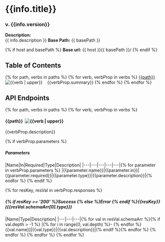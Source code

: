 # {{info.title}}
### v. {{info.version}}

**Description:**  
{{ info.description }}
**Base Path:** {{ basePath }}  

{% if host and basePath %}
**Base url:** {{ host }}{{ basePath }}/ 
{% endif %}

## Table of Contents
{% for path, verbs in paths %}
{% for verb, verbProp in verbs %}
[{{path}}](#{{path}}_{{verb}})&nbsp;&nbsp;![{{verb | upper}}](https://github.com/spatialdev/static-api-docs/blob/master/images/{{verb}}.png?raw=true)&nbsp;&nbsp;&nbsp;&nbsp;{{verbProp.summary}}
{% endfor %}
{% endfor %}

## API Endpoints

{% for path, verbs in paths %}
{% for verb, verbProp in verbs %}
#### <a id="{{path}}_{{verb}}">{{path}}</a>&nbsp;&nbsp;![{{verb | upper}}](https://github.com/spatialdev/static-api-docs/blob/master/images/{{verb}}.png?raw=true)

{{verbProp.description}}

{% if verbProp.parameters %}
##### Parameters
|Name|In|Required|Type|Description|
|---|---|---|---|---|{% for parameter in verbProp.parameters %}
|{{parameter.name}}|{{parameter.in}}|{{parameter.required}}|{{parameter.type}}|{{parameter.description}}|{% endfor %}
{% endif %}

{% for resKey, resVal in verbProp.responses %}
##### {% if resKey == '200' %}Success {% else %}Error {% endif %}{{resKey}} ({{resVal.schemaArr[0].type}})
|Name|Type|Description|
|---|---|---|{% for val in resVal.schemaArr %}{% if val.depth > -1 %}
|{% for i in range(0, val.depth) %}-&nbsp;{% endfor %}{{val.name}}|{{val.type}}|{{val.description}}|{% endif %}{% endfor %}
{% endfor %}
{% endfor %}
{% endfor %}
